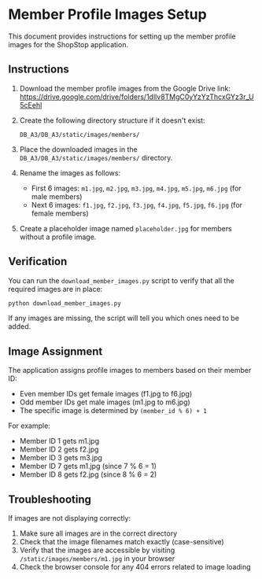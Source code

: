 # Member Profile Images Setup

This document provides instructions for setting up the member profile images for the ShopStop application.

## Instructions

1. Download the member profile images from the Google Drive link:
   https://drive.google.com/drive/folders/1dllv8TMgC0yYzYzThcxGYz3r_U5cEehl

2. Create the following directory structure if it doesn't exist:
   ```
   DB_A3/DB_A3/static/images/members/
   ```

3. Place the downloaded images in the `DB_A3/DB_A3/static/images/members/` directory.

4. Rename the images as follows:
   - First 6 images: `m1.jpg`, `m2.jpg`, `m3.jpg`, `m4.jpg`, `m5.jpg`, `m6.jpg` (for male members)
   - Next 6 images: `f1.jpg`, `f2.jpg`, `f3.jpg`, `f4.jpg`, `f5.jpg`, `f6.jpg` (for female members)

5. Create a placeholder image named `placeholder.jpg` for members without a profile image.

## Verification

You can run the `download_member_images.py` script to verify that all the required images are in place:

```bash
python download_member_images.py
```

If any images are missing, the script will tell you which ones need to be added.

## Image Assignment

The application assigns profile images to members based on their member ID:
- Even member IDs get female images (f1.jpg to f6.jpg)
- Odd member IDs get male images (m1.jpg to m6.jpg)
- The specific image is determined by `(member_id % 6) + 1`

For example:
- Member ID 1 gets m1.jpg
- Member ID 2 gets f2.jpg
- Member ID 3 gets m3.jpg
- Member ID 7 gets m1.jpg (since 7 % 6 = 1)
- Member ID 8 gets f2.jpg (since 8 % 6 = 2)

## Troubleshooting

If images are not displaying correctly:

1. Make sure all images are in the correct directory
2. Check that the image filenames match exactly (case-sensitive)
3. Verify that the images are accessible by visiting `/static/images/members/m1.jpg` in your browser
4. Check the browser console for any 404 errors related to image loading
